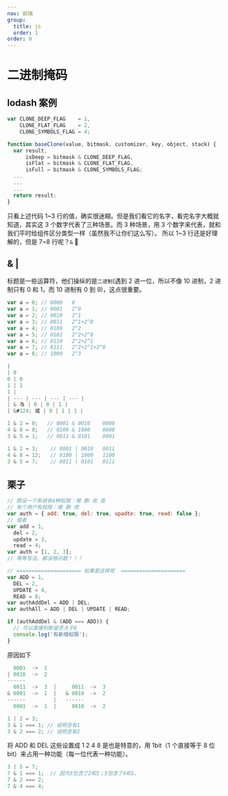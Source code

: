 ```yaml
---
nav: 前端
group:
  title: js
  order: 1
order: 0
---
```


# 二进制掩码

## lodash 案例

```jsx | pure
var CLONE_DEEP_FLAG    = 1,
    CLONE_FLAT_FLAG    = 2,
    CLONE_SYMBOLS_FLAG = 4;

function baseClone(value, bitmask, customizer, key, object, stack) {
  var result,
      isDeep = bitmask & CLONE_DEEP_FLAG,
      isFlat = bitmask & CLONE_FLAT_FLAG,
      isFull = bitmask & CLONE_SYMBOLS_FLAG;
  ...
  ...
  ...
  return result;
}
```

只看上述代码 1~3 行的值，确实很迷糊。但是我们看它的名字，看完名字大概就知道，其实这 3 个数字代表了三种场景。而 3 种场景，用 3 个数字来代表，就和我们平时给组件区分类型一样（虽然我不让你们这么写）。
所以 1~3 行还是好理解的，但是 7~8 行呢？`&` 👿

## & |

标题是一些运算符，他们操纵的是`二进制`(遇到 2 进一位，所以不像 10 进制，2 进制只有 0 和 1，而 10 进制有 0 到 9)，这点很重要。

```javascript | pure
var a = 0; // 0000   0
var a = 1; // 0001   2^0
var a = 2; // 0010   2^1
var a = 3; // 0011   2^1+2^0
var a = 4; // 0100   2^2
var a = 5; // 0101   2^2+2^0
var a = 6; // 0110   2^2+2^1
var a = 7; // 0111   2^2+2^1+2^0
var a = 8; // 1000   2^3
```

```jsx | pure
|
| 0
0 | 0
1 | 1
1 |
| --- | --- | --- | --- |
| & 与 | 0 | 0 | 1 |
| &#124; 或 | 0 | 1 | 1 |
```

```jsx | pure
1 & 2 = 0;   // 0001 & 0010    0000
4 & 8 = 0;   // 0100 & 1000    0000
3 & 5 = 1;   // 0011 & 0101    0001
```

```jsx | pure
1 & 2 = 3;    // 0001 | 0010   0011
4 & 8 = 12;   // 0100 | 1000   1100
3 & 5 = 7;    // 0011 | 0101   0111
```

## 栗子

```jsx | pure
// 假设一个系统有4种权限：增 删 改 查
// 有个用户有权限：增 删 改
var auth = { add: true, del: true, upadte: true, read: false };
// 或者
var add = 1,
  del = 2,
  update = 3,
  read = 4;
var auth = [1, 2, 3];
// 等等写法，都没啥问题！！！

// ===================== 如果是这样呢  =====================
var ADD = 1,
  DEL = 2,
  UPDATE = 4,
  READ = 8;
var authAddDel = ADD | DEL;
var authAll = ADD | DEL | UPDATE | READ;

if (authAddDel & (ADD === ADD)) {
  // 可以直接判断是否大于0
  console.log('有新增权限');
}
```

原因如下

```jsx | pure
  0001  ->  1
| 0010  ->  2
------
  0011  ->  3  |     0011  ->  3
& 0001  ->  1  |   & 0010  ->  2
------         |   ------
  0001  ->  1  |     0010  ->  2

1 | 2 = 3;
3 & 1 === 1; // 说明含有1
3 & 2 === 2; // 说明含有2
```

将 ADD 和 DEL 这些设置成 1 2 4 8 是也是特意的，用 1bit（1 个直接等于 8 位 bit）来占用一种功能（每一位代表一种功能）。

```jsx | pure
3 | 5 = 7;
7 & 1 === 1;  // 因为3包含了2和1；5包含了4和1。
7 & 2 === 2;
7 & 4 === 4;
```
